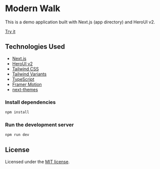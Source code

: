 # Modern Walk

This is a demo application built with Next.js (app directory) and HeroUI v2.

[Try it](https://modern-walk.netlify.app/)

## Technologies Used

- [Next.js](https://nextjs.org/docs/getting-started)
- [HeroUI v2](https://heroui.com/)
- [Tailwind CSS](https://tailwindcss.com/)
- [Tailwind Variants](https://tailwind-variants.org)
- [TypeScript](https://www.typescriptlang.org/)
- [Framer Motion](https://www.framer.com/motion/)
- [next-themes](https://github.com/pacocoursey/next-themes)


### Install dependencies

```bash
npm install
```

### Run the development server

```bash
npm run dev
```

## License

Licensed under the [MIT license](https://github.com/heroui-inc/next-app-template/blob/main/LICENSE).
